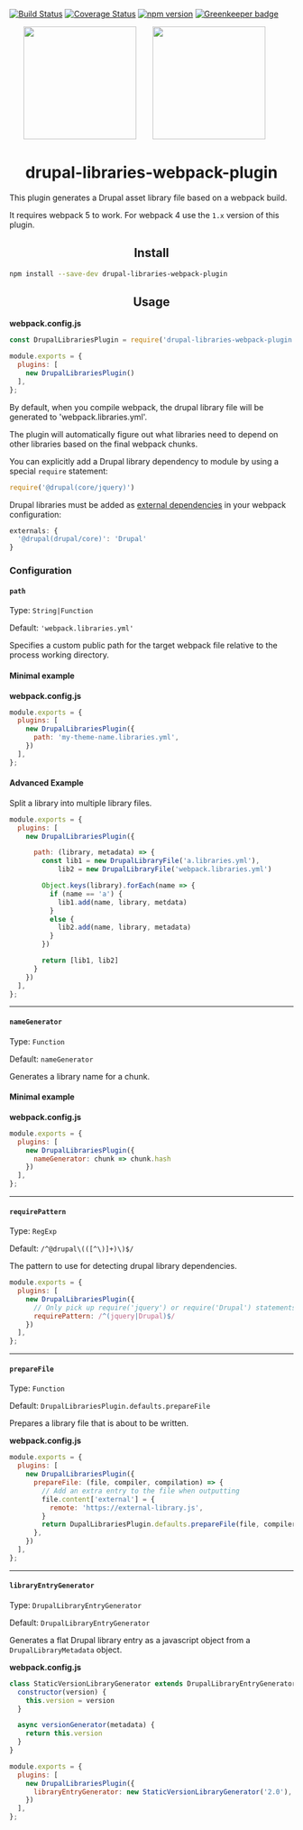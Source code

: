 [![Build Status](https://travis-ci.org/christophersmith262/drupal-libraries-webpack-plugin.svg?branch=master)](https://travis-ci.org/christophersmith262/drupal-libraries-webpack-plugin)
[![Coverage Status](https://coveralls.io/repos/github/christophersmith262/drupal-libraries-webpack-plugin/badge.svg?branch=master)](https://coveralls.io/github/christophersmith262/drupal-libraries-webpack-plugin?branch=master)
[![npm version](https://img.shields.io/npm/v/drupal-libraries-webpack-plugin.svg?style=flat)](https://www.npmjs.com/package/drupal-libraries-webpack-plugin) [![Greenkeeper badge](https://badges.greenkeeper.io/christophersmith262/drupal-libraries-webpack-plugin.svg)](https://greenkeeper.io/)

<div align="center">
  <!-- replace with accurate logo e.g from https://worldvectorlogo.com/ -->
  <img height="200" src="https://www.drupal.org/files/druplicon-small.png">
  <a href="https://webpack.js.org/">
    <img width="200" height="200" vspace="" hspace="25" src="https://cdn.rawgit.com/webpack/media/e7485eb2/logo/icon-square-big.svg">
  </a>
  <h1>drupal-libraries-webpack-plugin</h1>
</div>

This plugin generates a Drupal asset library file based on a webpack build.

It requires webpack 5 to work. For webpack 4 use the `1.x` version of this plugin.

<h2 align="center">Install</h2>

```bash
npm install --save-dev drupal-libraries-webpack-plugin
```

<h2 align="center">Usage</h2>

**webpack.config.js**

```js
const DrupalLibrariesPlugin = require('drupal-libraries-webpack-plugin');

module.exports = {
  plugins: [
    new DrupalLibrariesPlugin()
  ],
};
```

By default, when you compile webpack, the drupal library file will be generated to 'webpack.libraries.yml'.

The plugin will automatically figure out what libraries need to depend on other libraries based on the final webpack chunks.

You can explicitly add a Drupal library dependency to module by using a special `require` statement:

```js
require('@drupal(core/jquery)')
```

Drupal libraries must be added as [external dependencies](https://webpack.js.org/configuration/externals/) in your webpack configuration:

```js
externals: {
  '@drupal(drupal/core)': 'Drupal'
}
```

### Configuration

#### `path`

Type: `String|Function`

Default: `'webpack.libraries.yml'`

Specifies a custom public path for the target webpack file relative to the process working directory.

#### Minimal example

**webpack.config.js**

```js
module.exports = {
  plugins: [
  	new DrupalLibrariesPlugin({
  	  path: 'my-theme-name.libraries.yml',
  	})
  ],
};
```

#### Advanced Example

Split a library into multiple library files.

```js
module.exports = {
  plugins: [
  	new DrupalLibrariesPlugin({

  	  path: (library, metadata) => {
  	    const lib1 = new DrupalLibraryFile('a.libraries.yml'),
  	    	lib2 = new DrupalLibraryFile('webpack.libraries.yml')

  	    Object.keys(library).forEach(name => {
  	      if (name == 'a') {
  	        lib1.add(name, library, metdata)
  	      }
  	      else {
  	        lib2.add(name, library, metadata)
  	      }
  	    })

  	    return [lib1, lib2]
  	  }
  	})
  ],
};
```

------------------------------------------------------------------------

#### `nameGenerator`

Type: `Function`

Default: `nameGenerator`

Generates a library name for a chunk.

#### Minimal example

**webpack.config.js**

```js
module.exports = {
  plugins: [
  	new DrupalLibrariesPlugin({
  	  nameGenerator: chunk => chunk.hash
  	})
  ],
};
```

------------------------------------------------------------------------

#### `requirePattern`

Type: `RegExp`

Default: `/^@drupal\(([^\)]+)\)$/`

The pattern to use for detecting drupal library dependencies.

```js
module.exports = {
  plugins: [
  	new DrupalLibrariesPlugin({
  	  // Only pick up require('jquery') or require('Drupal') statements.
  	  requirePattern: /^(jquery|Drupal)$/
  	})
  ],
};
```

------------------------------------------------------------------------

#### `prepareFile`

Type: `Function`

Default: `DrupalLibrariesPlugin.defaults.prepareFile`

Prepares a library file that is about to be written.

**webpack.config.js**

```js
module.exports = {
  plugins: [
  	new DrupalLibrariesPlugin({
  	  prepareFile: (file, compiler, compilation) => {
  	    // Add an extra entry to the file when outputting
  	    file.content['external'] = {
  	      remote: 'https://external-library.js',
  	    }
  	    return DupalLibrariesPlugin.defaults.prepareFile(file, compiler, compilation)
  	  },
  	})
  ],
};
```

------------------------------------------------------------------------

#### `libraryEntryGenerator`

Type: `DrupalLibraryEntryGenerator`

Default: `DrupalLibraryEntryGenerator`

Generates a flat Drupal library entry as a javascript object from a `DrupalLibraryMetadata` object.

**webpack.config.js**

```js
class StaticVersionLibraryGenerator extends DrupalLibraryEntryGenerator {
  constructor(version) {
    this.version = version
  }

  async versionGenerator(metadata) {
    return this.version
  }
}

module.exports = {
  plugins: [
  	new DrupalLibrariesPlugin({
  	  libraryEntryGenerator: new StaticVersionLibraryGenerator('2.0'),
  	})
  ],
};
```
